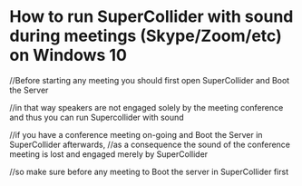 # How to run SuperCollider with sound during meetings (Skype/Zoom/etc) on Windows 10

//Before starting any meeting you should first open SuperCollider and Boot the Server

//in that way speakers are not engaged solely by the meeting conference and thus you can run Supercollider with sound

//if you have a conference meeting on-going and Boot the Server in SuperCollider afterwards, 
//as a consequence the sound of the conference meeting is lost and engaged merely by SuperCollider

//so make sure before any meeting to Boot the server in SuperCollider first
